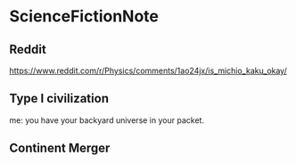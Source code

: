 # ScienceFictionNote

## Reddit

https://www.reddit.com/r/Physics/comments/1ao24jx/is_michio_kaku_okay/

##  Type I civilization

me: you have your backyard universe in your packet.

## Continent Merger
